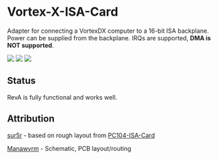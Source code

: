 # Vortex-X-ISA-Card

Adapter for connecting a VortexDX computer to a 16-bit ISA backplane.  
Power can be supplied from the backplane. IRQs are supported, **DMA is NOT supported**.

![](https://screenshot.tbspace.de/kzsdihxwpyu.jpg) 
![](https://screenshot.tbspace.de/ybcldvaqszi.jpg)
![](https://screenshot.tbspace.de/kqcrewhinaf.jpg)

## Status

RevA is fully functional and works well.

## Attribution

[sur5r](https://github.com/sur5r) - based on rough layout from [PC104-ISA-Card](https://github.com/Manawyrm/PC104-ISA-Card)

[Manawyrm](https://github.com/Manawyrm) - Schematic, PCB layout/routing
